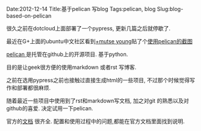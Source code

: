 Date:2012-12-14
Title:基于pelican 写blog
Tags:pelican, blog
Slug:blog-based-on-pelican

很久之前在dotcloud上面部署了一个pypress, 更新几篇之后就停歇了.

最近在G+上面的ubuntu中文社区看到[+mutse young](https://plus.google.com/107707386440635027405/posts)贴了个[使用pelican的截图](https://plus.google.com/photos/107707386440635027405/albums/5820708401840326177 "pelican on github")

[pelican ](https://github.com/getpelican/pelican) 是托管在github上的开源项目. 基于python.

目的是让geek很方便的使用markdown 或者rst 写博客.

之前在选用pypress之前也接触过直接生成html的一些项目, 不过那个时候觉得写作和部署都很麻烦.

随着最近一些项目中使用到了rst和markdown写文档, 加之对git 的熟悉以及对github的喜爱. 决定试用一下pelican.

官方的[文档](http://pelican.readthedocs.org/en/latest/) 很齐全. 配置和使用过程中的问题,都能在官方文档里面找到说明.



